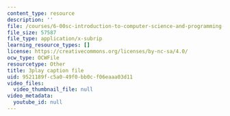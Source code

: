 ```yaml
---
content_type: resource
description: ''
file: /courses/6-00sc-introduction-to-computer-science-and-programming-spring-2011/9521189fc5a049f0bb0cf06eaaa03d11_8I0BmT1ccuw.srt
file_size: 57587
file_type: application/x-subrip
learning_resource_types: []
license: https://creativecommons.org/licenses/by-nc-sa/4.0/
ocw_type: OCWFile
resourcetype: Other
title: 3play caption file
uid: 9521189f-c5a0-49f0-bb0c-f06eaaa03d11
video_files:
  video_thumbnail_file: null
video_metadata:
  youtube_id: null
---
```

